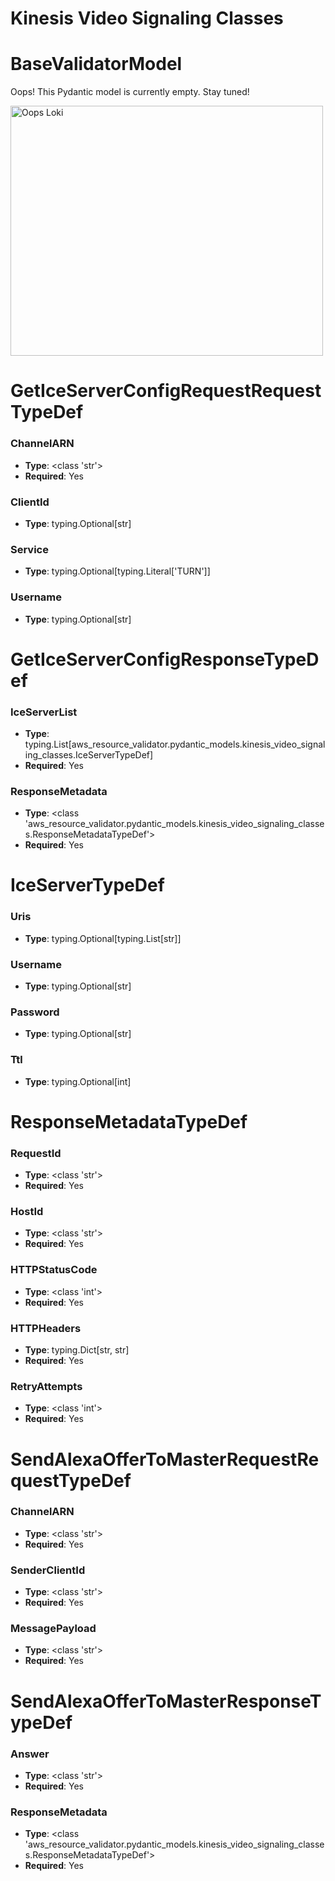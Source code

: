 # Kinesis Video Signaling Classes

# BaseValidatorModel

Oops! This Pydantic model is currently empty. Stay tuned!

<img src="/aws_resource_validator/images/oops_loki.png" width="500" height="400" title="Oops Loki">

# GetIceServerConfigRequestRequestTypeDef

### ChannelARN
- **Type**: <class 'str'>
- **Required**: Yes

### ClientId
- **Type**: typing.Optional[str]

### Service
- **Type**: typing.Optional[typing.Literal['TURN']]

### Username
- **Type**: typing.Optional[str]


# GetIceServerConfigResponseTypeDef

### IceServerList
- **Type**: typing.List[aws_resource_validator.pydantic_models.kinesis_video_signaling_classes.IceServerTypeDef]
- **Required**: Yes

### ResponseMetadata
- **Type**: <class 'aws_resource_validator.pydantic_models.kinesis_video_signaling_classes.ResponseMetadataTypeDef'>
- **Required**: Yes


# IceServerTypeDef

### Uris
- **Type**: typing.Optional[typing.List[str]]

### Username
- **Type**: typing.Optional[str]

### Password
- **Type**: typing.Optional[str]

### Ttl
- **Type**: typing.Optional[int]


# ResponseMetadataTypeDef

### RequestId
- **Type**: <class 'str'>
- **Required**: Yes

### HostId
- **Type**: <class 'str'>
- **Required**: Yes

### HTTPStatusCode
- **Type**: <class 'int'>
- **Required**: Yes

### HTTPHeaders
- **Type**: typing.Dict[str, str]
- **Required**: Yes

### RetryAttempts
- **Type**: <class 'int'>
- **Required**: Yes


# SendAlexaOfferToMasterRequestRequestTypeDef

### ChannelARN
- **Type**: <class 'str'>
- **Required**: Yes

### SenderClientId
- **Type**: <class 'str'>
- **Required**: Yes

### MessagePayload
- **Type**: <class 'str'>
- **Required**: Yes


# SendAlexaOfferToMasterResponseTypeDef

### Answer
- **Type**: <class 'str'>
- **Required**: Yes

### ResponseMetadata
- **Type**: <class 'aws_resource_validator.pydantic_models.kinesis_video_signaling_classes.ResponseMetadataTypeDef'>
- **Required**: Yes


